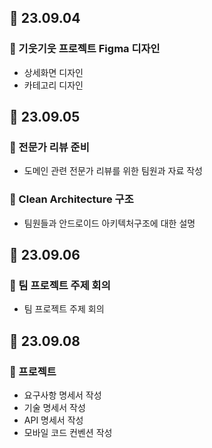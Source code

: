 ## 📝 23.09.04
### 📌 기웃기웃 프로젝트 Figma 디자인
- 상세화면 디자인
- 카테고리 디자인
## 📝 23.09.05
### 📌 전문가 리뷰 준비
- 도메인 관련 전문가 리뷰를 위한 팀원과 자료 작성
### 📌 Clean Architecture 구조 
- 팀원들과 안드로이드 아키텍처구조에 대한 설명
## 📝 23.09.06
### 📌 팀 프로젝트 주제 회의
- 팀 프로젝트 주제 회의
## 📝 23.09.08
### 📌 프로젝트
- 요구사항 명세서 작성
- 기술 명세서 작성
- API 명세서 작성
- 모바일 코드 컨벤션 작성